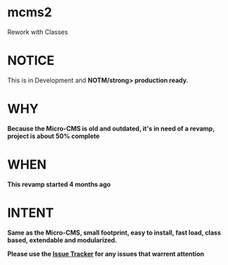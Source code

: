 # mcms2
Rework with Classes

# NOTICE
This is in Development and <strong>NOTM/strong> production ready.

# WHY
Because the Micro-CMS is old and outdated, it's in need of a revamp, project is about 50% complete

# WHEN
This revamp started 4 months ago

# INTENT
Same as the Micro-CMS, small footprint, easy to install, fast load, class based, extendable and modularized.

Please use the <a href="https://github.com/Keldo/mcms2/issues">Issue Tracker</a> for any issues that warrent attention
